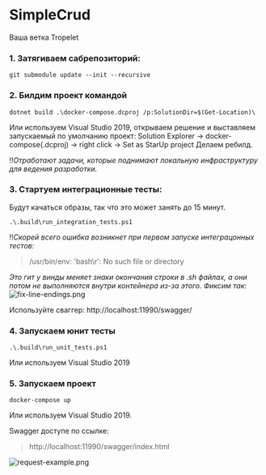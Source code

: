 ﻿# SimpleCrud

Ваша ветка Tropelet

### 1. Затягиваем сабрепозиторий:
```git submodule update --init --recursive```

### 2. Билдим проект командой 
```dotnet build .\docker-compose.dcproj /p:SolutionDir=$(Get-Location)\```

Или используем Visual Studio 2019, открываем решение и выставляем запускаемый по умолчанию проект:
Solution Explorer -> docker-compose(.dcproj) -> right click -> Set as StarUp project
Делаем ребилд. 

!!*Отработают задачи, которые поднимают локальную инфраструктуру для ведения разработки.*

### 3. Стартуем интеграционные тесты: 
Будут качаться образы, так что это может занять до 15 минут.

```.\.build\run_integration_tests.ps1```

!!*Скорей всего ошибка возникнет при первом запуске интеграцонных тестов:*

>/usr/bin/env: 'bash\r': No such file or directory

*Это гит у винды меняет знаки окончания строки в .sh файлах, а они потом не выполняются внутри контейнера из-за этого. Фиксим так:*
![fix-line-endings.png](docs/fix-line-endings.png)

Используйте сваггер: http://localhost:11990/swagger/

### 4. Запускаем юнит тесты
```.\.build\run_unit_tests.ps1```

Или используем Visual Studio 2019

### 5. Запускаем проект
```docker-compose up```

Или используем Visual Studio 2019.

Swagger доступе по ссылке:
>http://localhost:11990/swagger/index.html

![request-example.png](docs/request-example.png)